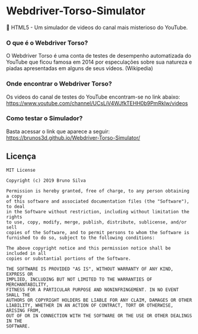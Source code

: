 # Webdriver-Torso-Simulator
 👻 HTML5 - Um simulador de videos do canal mais misterioso do YouTube.

### O que é o Webdriver Torso?
O Webdriver Torso é uma conta de testes de desempenho automatizada do YouTube que ficou famosa em 2014 por especulações sobre sua natureza e piadas apresentadas em alguns de seus vídeos. (Wikipedia)

### Onde encontrar o Webdriver Torso?
Os videos do canal de testes do YouTube encontram-se no link abaixo:  
https://www.youtube.com/channel/UCsLiV4WJfkTEHH0b9PmRklw/videos

### Como testar o Simulador?
Basta acessar o link que aparece a seguir:  
https://brunos3d.github.io/Webdriver-Torso-Simulator/


## Licença
```
MIT License

Copyright (c) 2019 Bruno Silva

Permission is hereby granted, free of charge, to any person obtaining a copy
of this software and associated documentation files (the "Software"), to deal
in the Software without restriction, including without limitation the rights
to use, copy, modify, merge, publish, distribute, sublicense, and/or sell
copies of the Software, and to permit persons to whom the Software is
furnished to do so, subject to the following conditions:

The above copyright notice and this permission notice shall be included in all
copies or substantial portions of the Software.

THE SOFTWARE IS PROVIDED "AS IS", WITHOUT WARRANTY OF ANY KIND, EXPRESS OR
IMPLIED, INCLUDING BUT NOT LIMITED TO THE WARRANTIES OF MERCHANTABILITY,
FITNESS FOR A PARTICULAR PURPOSE AND NONINFRINGEMENT. IN NO EVENT SHALL THE
AUTHORS OR COPYRIGHT HOLDERS BE LIABLE FOR ANY CLAIM, DAMAGES OR OTHER
LIABILITY, WHETHER IN AN ACTION OF CONTRACT, TORT OR OTHERWISE, ARISING FROM,
OUT OF OR IN CONNECTION WITH THE SOFTWARE OR THE USE OR OTHER DEALINGS IN THE
SOFTWARE.
```
